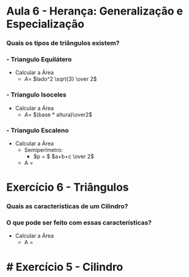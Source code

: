# Aula 6 - Herança: Generalização e Especialização

### Quais os tipos de triângulos existem?
### - Triangulo Equilátero

  - Calcular a Área
    - $A =$ $lado^2 \sqrt{3} \over 2$
### - Triangulo Isoceles

  - Calcular a Área
    - $A =$ $(base * altura)\over2$

### - Triangulo Escaleno

  - Calcular a Área
    - Semiperímetro: 
      - $p = $ $a+b+c \over 2$
    - A =
  
# Exercício 6 - Triângulos

### Quais as características de um Cilindro?

### O que pode ser feito com essas características?

- Calcular a Área
  - A =

# # Exercício 5 - Cilindro
